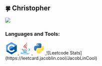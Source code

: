 ## 🍀 Christopher
<p>
  <a>
    <img src="https://i.giphy.com/media/v1.Y2lkPTc5MGI3NjExZXY1dno5aWEwc3Ztd3gxdDdodHRzMmhwMnpyODRlcTRoM2w2aGdiMyZlcD12MV9pbnRlcm5hbF9naWZfYnlfaWQmY3Q9Zw/QVgwPD98gFG9HLn1no/giphy.gif"/>
  </a>

<h3 align="left">Languages and Tools:</h3>
<p align="left"> <a href="https://www.cprogramming.com/" target="_blank" rel="noreferrer"> <img src="https://raw.githubusercontent.com/devicons/devicon/master/icons/c/c-original.svg" alt="c" width="40" height="40"/> </a> <a href="https://www.java.com" target="_blank" rel="noreferrer"> <img src="https://raw.githubusercontent.com/devicons/devicon/master/icons/java/java-original.svg" alt="java" width="40" height="40"/> </a> <a href="https://www.python.org" target="_blank" rel="noreferrer"> <img src="https://raw.githubusercontent.com/devicons/devicon/master/icons/python/python-original.svg" alt="python" width="40" height="40"/> </a> 
![Leetcode Stats](https://leetcard.jacoblin.cool/JacobLinCool)
</p>

<!--
**Metopher/Metopher** is a ✨ _special_ ✨ repository because its `README.md` (this file) appears on your GitHub profile.

Here are some ideas to get you started:

- 🔭 I’m currently working on ...
- 🌱 I’m currently learning ...
- 👯 I’m looking to collaborate on ...
- 🤔 I’m looking for help with ...
- 💬 Ask me about ...
- 📫 How to reach me: ...
- 😄 Pronouns: ...
- ⚡ Fun fact: ...
-->
